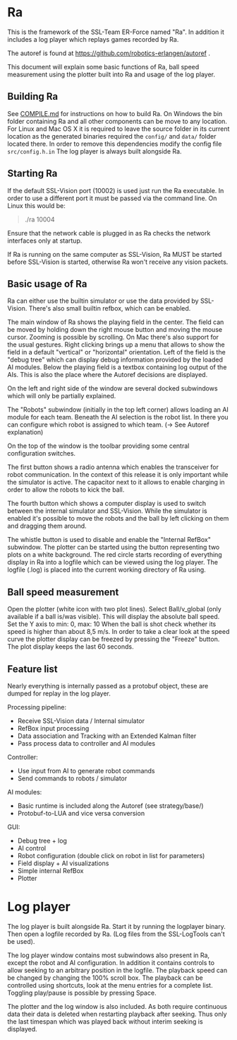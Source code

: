 # Ra
This is the framework of the SSL-Team ER-Force named "Ra". In addition it
includes a log player which replays games recorded by Ra.

The autoref is found at https://github.com/robotics-erlangen/autoref .

This document will explain some basic functions of Ra, ball speed measurement
using the plotter built into Ra and usage of the log player.


## Building Ra
See [COMPILE.md](COMPILE.md) for instructions on how to build Ra. On Windows the bin folder
containing Ra and all other components can be move to any location. For Linux
and Mac OS X it is required to leave the source folder in its current location
as the generated binaries required the `config/` and `data/` folder located there.
In order to remove this dependencies modify the config file `src/config.h.in`
The log player is always built alongside Ra.


## Starting Ra
If the default SSL-Vision port (10002) is used just run the Ra executable.
In order to use a different port it must be passed via the command line.
On Linux this would be:
> ./ra 10004

Ensure that the network cable is plugged in as Ra checks the network interfaces
only at startup.

If Ra is running on the same computer as SSL-Vision, Ra MUST be started before
SSL-Vision is started, otherwise Ra won't receive any vision packets.


## Basic usage of Ra
Ra can either use the builtin simulator or use the data provided by SSL-Vision.
There's also small builtin refbox, which can be enabled.

The main window of Ra shows the playing field in the center. The field can be
moved by holding down the right mouse button and moving the mouse cursor.
Zooming is possible by scrolling. On Mac there's also support for the usual
gestures. Right clicking brings up a menu that allows to show the field in a
default "vertical" or "horizontal" orientation.
Left of the field is the "debug tree" which can display debug information
provided by the loaded AI modules. Below the playing field is a textbox
containing log output of the AIs. This is also the place where the Autoref
decisions are displayed.

On the left and right side of the window are several docked subwindows which
will only be partially explained.

The "Robots" subwindow (initially in the top left corner) allows loading an
AI module for each team.
Beneath the AI selection is the robot list. In there you can configure which
robot is assigned to which team. (-> See Autoref explanation)

On the top of the window is the toolbar providing some central configuration
switches.

The first button shows a radio antenna which enables the transceiver for robot
communication. In the context of this release it is only important while the
simulator is active. The capacitor next to it allows to enable charging in
order to allow the robots to kick the ball.

The fourth button which shows a computer display is used to switch between the
internal simulator and SSL-Vision. While the simulator is enabled it's possible
to move the robots and the ball by left clicking on them and dragging them
around.

The whistle button is used to disable and enable the "Internal RefBox" subwindow.
The plotter can be started using the button representing two plots on a white
background.
The red circle starts recording of everything display in Ra into a logfile
which can be viewed using the log player. The logfile (.log) is placed into the
current working directory of Ra using.


## Ball speed measurement
Open the plotter (white icon with two plot lines).
Select Ball/v_global (only available if a ball is/was visible). This will
display the absolute ball speed.
Set the Y axis to min: 0, max: 10
When the ball is shot check whether its speed is higher than about 8,5 m/s.
In order to take a clear look at the speed curve the plotter display can be
freezed by pressing the "Freeze" button. The plot display keeps the last 60
seconds.


## Feature list
Nearly everything is internally passed as a protobuf object, these are dumped
for replay in the log player.

Processing pipeline:
* Receive SSL-Vision data / Internal simulator
* RefBox input processing
* Data association and Tracking with an Extended Kalman filter
* Pass process data to controller and AI modules

Controller:
* Use input from AI to generate robot commands
* Send commands to robots / simulator

AI modules:
* Basic runtime is included along the Autoref (see strategy/base/)
* Protobuf-to-LUA and vice versa conversion

GUI:
* Debug tree + log
* AI control
* Robot configuration (double click on robot in list for parameters)
* Field display + AI visualizations
* Simple internal RefBox
* Plotter


# Log player
The log player is built alongside Ra. Start it by running the logplayer binary.
Then open a logfile recorded by Ra. (Log files from the SSL-LogTools can't be
used).

The log player window contains most subwindows also present in Ra, except the
robot and AI configuration. In addition it contains controls to allow seeking
to an arbitrary position in the logfile. The playback speed can be changed by
changing the 100% scroll box. The playback can be controlled using shortcuts,
look at the menu entries for a complete list. Toggling play/pause is possible
by pressing Space.

The plotter and the log window is also included. As both require continuous
data their data is deleted when restarting playback after seeking. Thus only
the last timespan which was played back without interim seeking is displayed.

